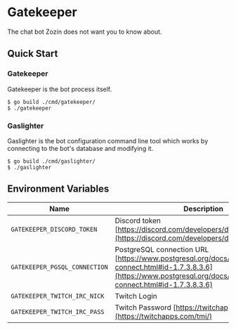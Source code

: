 # Gatekeeper

The chat bot Zozin does not want you to know about.

## Quick Start

### Gatekeeper

Gatekeeper is the bot process itself.

```console
$ go build ./cmd/gatekeeper/
$ ./gatekeeper
```

### Gaslighter

Gaslighter is the bot configuration command line tool which works by connecting to the bot's database and modifying it.

```console
$ go build ./cmd/gaslighter/
$ ./gaslighter
```

## Environment Variables

| Name | Description|
|---|---|
| `GATEKEEPER_DISCORD_TOKEN` | Discord token [https://discord.com/developers/docs/topics/oauth2](https://discord.com/developers/docs/topics/oauth2)|
| `GATEKEEPER_PGSQL_CONNECTION` | PostgreSQL connection URL [https://www.postgresql.org/docs/current/libpq-connect.html#id-1.7.3.8.3.6](https://www.postgresql.org/docs/current/libpq-connect.html#id-1.7.3.8.3.6) |
| `GATEKEEPER_TWITCH_IRC_NICK` | Twitch Login |
| `GATEKEEPER_TWITCH_IRC_PASS` | Twitch Password [https://twitchapps.com/tmi/](https://twitchapps.com/tmi/) |
